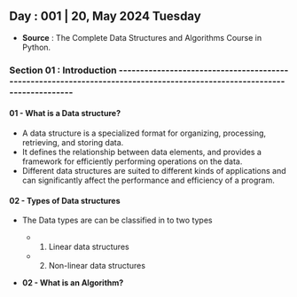 ## Day : 001 | 20, May 2024 Tuesday 
- **Source** : The Complete Data Structures and Algorithms Course in Python.
### Section 01 : Introduction ------------------------------------------------------------------------------------------------------------------------
#### 01 - What is a Data structure?
- A data structure is a specialized format for organizing, processing, retrieving, and storing data. 
- It defines the relationship between data elements, and provides a framework for efficiently performing operations on the data. 
- Different data structures are suited to different kinds of applications and can significantly affect the performance and efficiency of a program. 
#### 02 - Types of Data structures
- The Data types are can be classified in to two types 
    - 01. Linear data structures 
    - 02. Non-linear data structures

- **02 - What is an Algorithm?**
